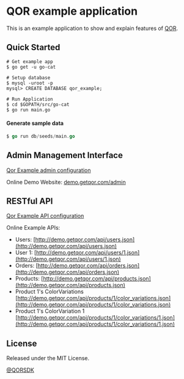 # QOR example application

This is an example application to show and explain features of [QOR](http://getqor.com).

## Quick Started

```shell
# Get example app
$ go get -u go-cat

# Setup database
$ mysql -uroot -p
mysql> CREATE DATABASE qor_example;

# Run Application
$ cd $GOPATH/src/go-cat
$ go run main.go
```

#### Generate sample data

```go
$ go run db/seeds/main.go
```

## Admin Management Interface

[Qor Example admin configuration](https://go-cat/blob/master/config/admin/admin.go)

Online Demo Website: [demo.getqor.com/admin](http://demo.getqor.com/admin)

## RESTful API

[Qor Example API configuration](https://go-cat/blob/master/config/api/api.go)

Online Example APIs:

* Users: [http://demo.getqor.com/api/users.json](http://demo.getqor.com/api/users.json)
* User 1: [http://demo.getqor.com/api/users/1.json](http://demo.getqor.com/api/users/1.json)
* Orders: [http://demo.getqor.com/api/orders.json](http://demo.getqor.com/api/orders.json)
* Products: [http://demo.getqor.com/api/products.json](http://demo.getqor.com/api/products.json)
* Product 1's ColorVariations [http://demo.getqor.com/api/products/1/color_variations.json](http://demo.getqor.com/api/products/1/color_variations.json)
* Product 1's ColorVariation 1 [http://demo.getqor.com/api/products/1/color_variations/1.json](http://demo.getqor.com/api/products/1/color_variations/1.json)

## License

Released under the MIT License.

[@QORSDK](https://twitter.com/qorsdk)
